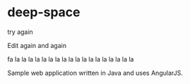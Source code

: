 # deep-space

try again


Edit again and again

fa la la la la la la la la la la la la la la la la la la

Sample web application written in Java and uses AngularJS.
